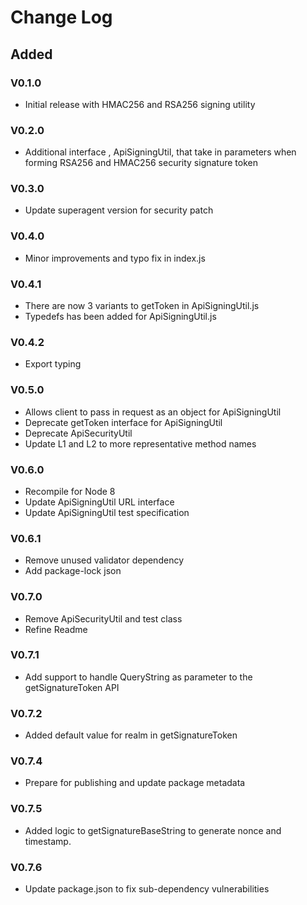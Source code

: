 # Change Log

## Added 
### V0.1.0
+ Initial release with HMAC256 and RSA256 signing utility
### V0.2.0
+ Additional interface , ApiSigningUtil, that take in parameters when forming RSA256 and HMAC256 security signature token
### V0.3.0
+ Update superagent version for security patch
### V0.4.0
+ Minor improvements and typo fix in index.js
### V0.4.1
+ There are now 3 variants to getToken in ApiSigningUtil.js
+ Typedefs has been added for ApiSigningUtil.js
### V0.4.2
+ Export typing
### V0.5.0
+ Allows client to pass in request as an object for ApiSigningUtil
+ Deprecate getToken interface for ApiSigningUtil
+ Deprecate ApiSecurityUtil
+ Update L1 and L2 to more representative method names
### V0.6.0
+ Recompile for Node 8
+ Update ApiSigningUtil URL interface
+ Update ApiSigningUtil test specification
### V0.6.1
+ Remove unused validator dependency
+ Add package-lock json
### V0.7.0
+ Remove ApiSecurityUtil and test class
+ Refine Readme
### V0.7.1
+ Add support to handle QueryString as parameter to the getSignatureToken API
### V0.7.2
+ Added default value for realm in getSignatureToken
### V0.7.4
+ Prepare for publishing and update package metadata
### V0.7.5
+ Added logic to getSignatureBaseString to generate nonce and timestamp.
### V0.7.6
+ Update package.json to fix sub-dependency vulnerabilities